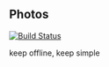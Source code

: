 ## Photos

[![Build Status](https://travis-ci.org/arcsinw/Photos.svg?branch=master)](https://travis-ci.org/arcsinw/Photos)

keep offline, keep simple